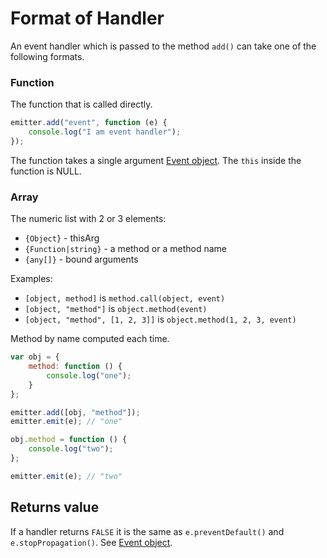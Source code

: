 # Format of Handler

An event handler which is passed to the method `add()` can take one of the following formats.

### Function

The function that is called directly.

```javascript
emitter.add("event", function (e) {
    console.log("I am event handler");
});
```

The function takes a single argument [Event object](Event.md).
The `this` inside the function is NULL.

### Array

The numeric list with 2 or 3 elements:

* `{Object}` - thisArg
* `{Function|string}` - a method or a method name
* `{any[]}` - bound arguments

Examples:

* `[object, method]` is `method.call(object, event)`
* `[object, "method"]` is `object.method(event)`
* `[object, "method", [1, 2, 3]]` is `object.method(1, 2, 3, event)`

Method by name computed each time.

```javascript
var obj = {
    method: function () {
        console.log("one");
    }
};

emitter.add([obj, "method"]);
emitter.emit(e); // "one"

obj.method = function () {
    console.log("two");
};

emitter.emit(e); // "two"
```

## Returns value

If a handler returns `FALSE` it is the same as `e.preventDefault()` and `e.stopPropagation()`.
See [Event object](Event.md).

